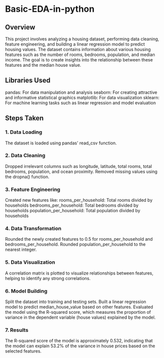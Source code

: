 # Basic-EDA-in-python
## Overview
This project involves analyzing a housing dataset, performing data cleaning, feature engineering, and building a linear regression model to predict housing values. The dataset contains information about various housing features such as the number of rooms, bedrooms, population, and median income. The goal is to create insights into the relationship between these features and the median house value.

## Libraries Used
pandas: For data manipulation and analysis
seaborn: For creating attractive and informative statistical graphics
matplotlib: For data visualization
sklearn: For machine learning tasks such as linear regression and model evaluation

## Steps Taken

### 1. Data Loading
The dataset is loaded using pandas' read_csv function.

### 2. Data Cleaning
Dropped irrelevant columns such as longitude, latitude, total rooms, total bedrooms, population, and ocean proximity.
Removed missing values using the dropna() function.

### 3. Feature Engineering
Created new features like:
rooms_per_household: Total rooms divided by households
bedrooms_per_household: Total bedrooms divided by households
population_per_household: Total population divided by households

### 4. Data Transformation
Rounded the newly created features to 0.5 for rooms_per_household and bedrooms_per_household.
Rounded population_per_household to the nearest integer.

### 5. Data Visualization
A correlation matrix is plotted to visualize relationships between features, helping to identify any strong correlations.

### 6. Model Building
Split the dataset into training and testing sets.
Built a linear regression model to predict median_house_value based on other features.
Evaluated the model using the R-squared score, which measures the proportion of variance in the dependent variable (house values) explained by the model.

### 7. Results
The R-squared score of the model is approximately 0.532, indicating that the model can explain 53.2% of the variance in house prices based on the selected features.

